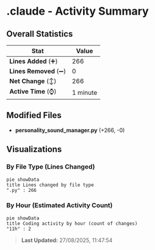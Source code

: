 # .claude - Activity Summary 

## Overall Statistics

| Stat                   | Value                                                             |
| ---------------------- | ----------------------------------------------------------------- |
| **Lines Added** (➕)   | 266                                          |
| **Lines Removed** (➖) | 0                                        |
| **Net Change** (↕)    | 266                |
| **Active Time** (⌚)   | 1 minute |


## Modified Files
- **personality_sound_manager.py** (+266, -0)

## Visualizations

### By File Type (Lines Changed)

```mermaid
pie showData
title Lines changed by file type
".py" : 266
```

### By Hour (Estimated Activity Count)

```mermaid
pie showData
title Coding activity by hour (count of changes)
"11h" : 2
```


> **Last Updated:** 27/08/2025, 11:47:54